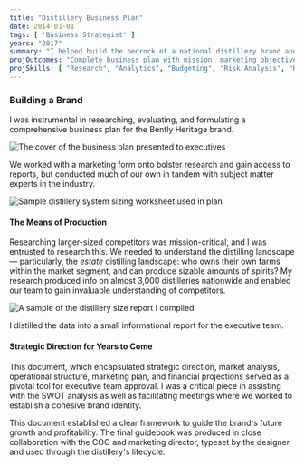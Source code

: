 ```yaml
---
title: "Distillery Business Plan"
date: 2014-01-01
tags: [ 'Business Strategist' ]
years: "2017"
summary: "I helped build the bedrock of a national distillery brand and new spirits category."
projOutcomes: "Complete business plan with mission, marketing objectives, swot, consumer analysis, competitor analysis, company analysis, and marketing mix."
projSkills: [ "Research", "Analytics", "Budgeting", "Risk Analysis", "Roadmapping", "Branding", "Facilitation", "Presentation"  ]
---
```


### Building a Brand

I was instrumental in researching, evaluating, and formulating a comprehensive business plan for the Bently Heritage brand. 

![The cover of the business plan presented to executives](/bhed-plan.jpg)

We worked with a marketing form onto bolster research and gain access to reports, but conducted much of our own in tandem with subject matter experts in the industry.

![Sample distillery system sizing worksheet used in plan](/distillerycalcs.jpg)

#### The Means of Production

Researching larger-sized competitors was mission-critical, and I was entrusted to research this. We needed to understand the distilling landscape — particularly, the *estate* distilling landscape: who owns their own farms within the market segment, and can produce sizable amounts of spirits? My research produced info on almost 3,000 distilleries nationwide and enabled our team to gain invaluable understanding of competitors. 

![A sample of the distillery size report I compiled](/distillery-size-report.jpg)

I distilled the data into a small informational report for the executive team. 

#### Strategic Direction for Years to Come

This document, which encapsulated strategic direction, market analysis, operational structure, marketing plan, and financial projections served as a pivotal tool for executive team approval. I was a critical piece in assisting with the SWOT analysis as well as facilitating meetings where we worked to establish a cohesive brand identity. 

This document established a clear framework to guide the brand's future growth and profitability. The final guidebook was produced in close collaboration with the COO and marketing director, typeset by the designer, and used through the distillery's lifecycle. 